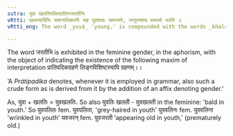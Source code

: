 ```yaml
---
sutra: युवा खलतिपलितवलिनजरतीभिः
vRtti: खलत्यादिभिः समानाधिकरणैः सह युवशब्दः समस्यते, तत्पुरुषश्च समासो भवति ॥
vRtti_eng: The word _yuvá_ 'young,' is compounded with the words _khalati_, 'bald headed,' _palita_ 'grey-haired' _valina_ 'wrinkled,' _jarati_ 'decayed,' when they are in agreement (same case); and the compound is _Tat purusha_.

---
```

The word जरतीभि is exhibited in the feminine gender, in the aphorism, with the object of indicating the existence of the following maxim of interpretation प्रातिपदिकग्रहणे लिङ्गविशिष्टस्यापि ग्रहणम्।।

‘A _Prátipadika_ denotes, whenever it is employed in grammar, also such a crude form as is derived from it by the addition of an affix denoting gender.'

As, युवा + खलतिः = युवखलतिः. So also युवतिः खलती - युवखलती in the feminine: 'bald in youth.' So युवपलितः fem. युवपलिता, 'grey-haired in youth' युववलिनः fem. युववलिना 'wrinkled in youth' यवजरन् fem. युवजरती ‘appearing old in youth,' (prematurely old.) 